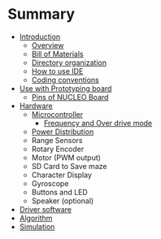 # Summary

* [Introduction](README.md)
   * [Overview](overview.md)
   * [Bill of Materials](bill_of_materials.md)
   * [Directory organization](directory_organization.md)
   * [How to use IDE](how_to_use_ide.md)
   * [Coding conventions](coding_conventions.md)
* [Use with Prototyping board](use_with_prototype_board.md)
   * [Pins of NUCLEO Board](pins_of_nucleo_board.md)
* [Hardware](hardware.md)
   * [Microcontroller](microcontroller.md)
       * [Frequency and Over drive mode](frequency_and_over_drive_mode.md)
   * [Power Distribution](power_distribution.md)
   * Range Sensors
   * Rotary Encoder
   * Motor (PWM output)
   * SD Card to Save maze
   * Character Display
   * Gyroscope
   * Buttons and LED
   * Speaker (optional)
* [Driver software](driver_software.md)
* [Algorithm](algorithm.md)
* [Simulation](simulation.md)

